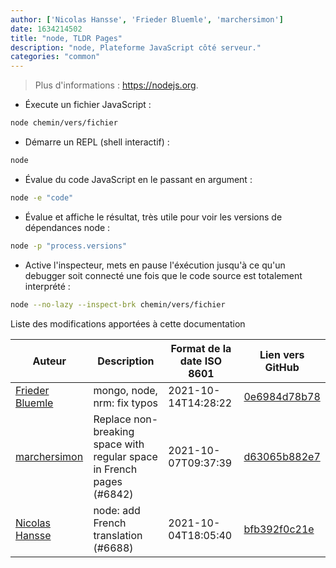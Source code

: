 ```yaml
---
author: ['Nicolas Hansse', 'Frieder Bluemle', 'marchersimon']
date: 1634214502
title: "node, TLDR Pages"
description: "node, Plateforme JavaScript côté serveur."
categories: "common"
---
```

> Plus d'informations : <https://nodejs.org>.

- Éxecute un fichier JavaScript :

```bash
node chemin/vers/fichier
```

- Démarre un REPL (shell interactif) :

```bash
node
```

- Évalue du code JavaScript en le passant en argument :

```bash
node -e "code"
```

- Évalue et affiche le résultat, très utile pour voir les versions de dépendances node :

```bash
node -p "process.versions"
```

- Active l'inspecteur, mets en pause l'éxécution jusqu'à ce qu'un debugger soit connecté une fois que le code source est totalement interprété :

```bash
node --no-lazy --inspect-brk chemin/vers/fichier
```
Liste des modifications apportées à cette documentation


Auteur | Description | Format de la date ISO 8601 | Lien vers GitHub
------|-----|-----|-----
[Frieder Bluemle](mailto:frieder.bluemle@gmail.com) | mongo, node, nrm: fix typos | 2021-10-14T14:28:22 | [0e6984d78b78](https://github.com/tldr-pages/tldr/commit/0e6984d78b788605994dd7cae08a6afa4b86b312)
[marchersimon](mailto:50295997+marchersimon@users.noreply.github.com) | Replace non-breaking space with regular space in French pages (#6842) | 2021-10-07T09:37:39 | [d63065b882e7](https://github.com/tldr-pages/tldr/commit/d63065b882e77c3d3361e76cfa7f28bf5415832e)
[Nicolas Hansse](mailto:nico.hansse@gmail.com) | node: add French translation (#6688) | 2021-10-04T18:05:40 | [bfb392f0c21e](https://github.com/tldr-pages/tldr/commit/bfb392f0c21e832421b02381447a774f45eede64)


